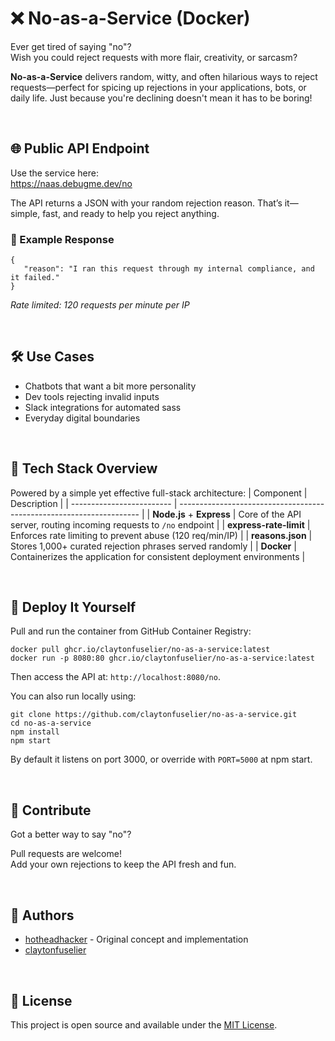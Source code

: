 # ❌ No-as-a-Service (Docker)
Ever get tired of saying "no"?  
Wish you could reject requests with more flair, creativity, or sarcasm?

**No-as-a-Service** delivers random, witty, and often hilarious ways to reject requests—perfect for spicing up rejections in your applications, bots, or daily life. Just because you're declining doesn't mean it has to be boring!

<br>

## 🌐 Public API Endpoint
Use the service here:  
https://naas.debugme.dev/no

The API returns a JSON with your random rejection reason. That’s it—simple, fast, and ready to help you reject anything.

### 🧪 Example Response
```
{
   "reason": "I ran this request through my internal compliance, and it failed."
}
```
*Rate limited: 120 requests per minute per IP*

<br>

## 🛠️ Use Cases
- Chatbots that want a bit more personality
- Dev tools rejecting invalid inputs
- Slack integrations for automated sass
- Everyday digital boundaries

<br>

## 🧠 Tech Stack Overview
Powered by a simple yet effective full-stack architecture:
| Component                 | Description                                                          |
| ------------------------- | -------------------------------------------------------------------- |
| **Node.js** + **Express** | Core of the API server, routing incoming requests to `/no` endpoint  |
| **express-rate-limit**    | Enforces rate limiting to prevent abuse (120 req/min/IP)             |
| **reasons.json**          | Stores 1,000+ curated rejection phrases served randomly              |
| **Docker**                | Containerizes the application for consistent deployment environments |

<br>

## 🐳 Deploy It Yourself
Pull and run the container from GitHub Container Registry:

```
docker pull ghcr.io/claytonfuselier/no-as-a-service:latest
docker run -p 8080:80 ghcr.io/claytonfuselier/no-as-a-service:latest
```
Then access the API at: `http://localhost:8080/no`.

You can also run locally using:
```
git clone https://github.com/claytonfuselier/no-as-a-service.git
cd no-as-a-service
npm install
npm start
```
By default it listens on port 3000, or override with `PORT=5000` at npm start.

<br>

## 🧩 Contribute
Got a better way to say "no"?

Pull requests are welcome!  
Add your own rejections to keep the API fresh and fun.

<br>

## 👤 Authors
- [hotheadhacker](https://github.com/hotheadhacker) - Original concept and implementation
- [claytonfuselier](https://github.com/claytonfuselier)

<br>

## 📄 License
This project is open source and available under the [MIT License](LICENSE).

